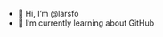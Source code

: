 - 👋 Hi, I’m @larsfo
- 🌱 I’m currently learning about GitHub


<!---
larsfo/larsfo is a ✨ special ✨ repository because its `README.md` (this file) appears on your GitHub profile.
You can click the Preview link to take a look at your changes.
--->
